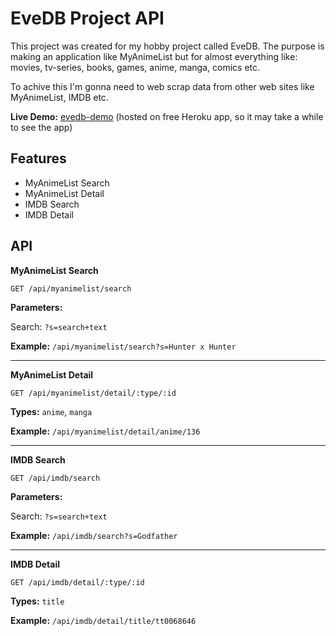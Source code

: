 
# EveDB Project API
This project was created for my hobby project called EveDB. The purpose is making an application like MyAnimeList but for almost everything like: movies, tv-series, books, games, anime, manga, comics etc.

To achive this I'm gonna need to web scrap data from other web sites like MyAnimeList, IMDB etc.

**Live Demo:**  [evedb-demo](https://evedb-demo.herokuapp.com/) 
(hosted on free Heroku app, so it may take a while to see the app)

## Features
- MyAnimeList Search
- MyAnimeList Detail
 - IMDB Search
 - IMDB Detail


## API

**MyAnimeList Search**

    GET /api/myanimelist/search

**Parameters:**

Search: `?s=search+text`

**Example:** `/api/myanimelist/search?s=Hunter x Hunter`

---

**MyAnimeList Detail**

    GET /api/myanimelist/detail/:type/:id

**Types:** `anime`, `manga`

**Example:** `/api/myanimelist/detail/anime/136`

---

**IMDB Search**

    GET /api/imdb/search

**Parameters:**

Search: `?s=search+text`

**Example:** `/api/imdb/search?s=Godfather`

---

**IMDB Detail**

    GET /api/imdb/detail/:type/:id

**Types:** `title`

**Example:** `/api/imdb/detail/title/tt0068646`
